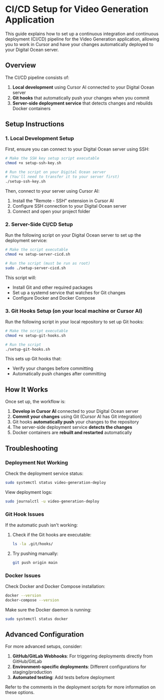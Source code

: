 # CI/CD Setup for Video Generation Application

This guide explains how to set up a continuous integration and continuous deployment (CI/CD) pipeline for the Video Generation application, allowing you to work in Cursor and have your changes automatically deployed to your Digital Ocean server.

## Overview

The CI/CD pipeline consists of:

1. **Local development** using Cursor AI connected to your Digital Ocean server
2. **Git hooks** that automatically push your changes when you commit
3. **Server-side deployment service** that detects changes and rebuilds Docker containers

## Setup Instructions

### 1. Local Development Setup

First, ensure you can connect to your Digital Ocean server using SSH:

```bash
# Make the SSH key setup script executable
chmod +x setup-ssh-key.sh

# Run the script on your Digital Ocean server
# (You'll need to transfer it to your server first)
./setup-ssh-key.sh
```

Then, connect to your server using Cursor AI:

1. Install the "Remote - SSH" extension in Cursor AI
2. Configure SSH connection to your Digital Ocean server
3. Connect and open your project folder

### 2. Server-Side CI/CD Setup

Run the following script on your Digital Ocean server to set up the deployment service:

```bash
# Make the script executable
chmod +x setup-server-cicd.sh

# Run the script (must be run as root)
sudo ./setup-server-cicd.sh
```

This script will:
- Install Git and other required packages
- Set up a systemd service that watches for Git changes
- Configure Docker and Docker Compose

### 3. Git Hooks Setup (on your local machine or Cursor AI)

Run the following script in your local repository to set up Git hooks:

```bash
# Make the script executable
chmod +x setup-git-hooks.sh

# Run the script
./setup-git-hooks.sh
```

This sets up Git hooks that:
- Verify your changes before committing
- Automatically push changes after committing

## How It Works

Once set up, the workflow is:

1. **Develop in Cursor AI** connected to your Digital Ocean server
2. **Commit your changes** using Git (Cursor AI has Git integration)
3. Git hooks **automatically push** your changes to the repository
4. The server-side deployment service **detects the changes**
5. Docker containers are **rebuilt and restarted** automatically

## Troubleshooting

### Deployment Not Working

Check the deployment service status:

```bash
sudo systemctl status video-generation-deploy
```

View deployment logs:

```bash
sudo journalctl -u video-generation-deploy
```

### Git Hook Issues

If the automatic push isn't working:

1. Check if the Git hooks are executable:
   ```bash
   ls -la .git/hooks/
   ```

2. Try pushing manually:
   ```bash
   git push origin main
   ```

### Docker Issues

Check Docker and Docker Compose installation:

```bash
docker --version
docker-compose --version
```

Make sure the Docker daemon is running:

```bash
sudo systemctl status docker
```

## Advanced Configuration

For more advanced setups, consider:

1. **GitHub/GitLab Webhooks**: For triggering deployments directly from GitHub/GitLab
2. **Environment-specific deployments**: Different configurations for staging/production
3. **Automated testing**: Add tests before deployment

Refer to the comments in the deployment scripts for more information on these options. 